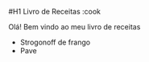 #H1 Livro de Receitas :cook


Olá! Bem vindo ao meu livro de receitas

 - Strogonoff de frango
 - Pave
 
 